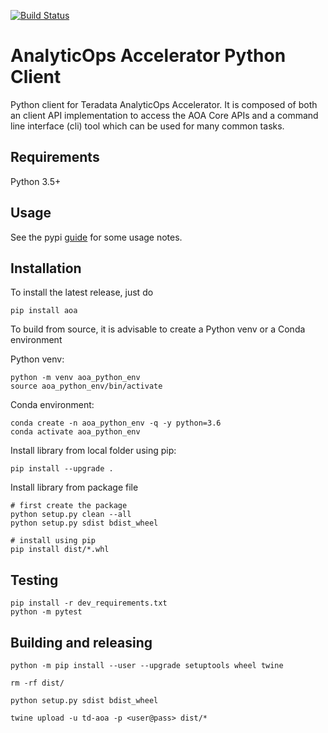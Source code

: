 [![Build Status](https://dev.azure.com/teradata-consulting/AnalyticOps/_apis/build/status/ThinkBigAnalytics.AoaPythonClient?branchName=master)](https://dev.azure.com/teradata-consulting/AnalyticOps/_build/latest?definitionId=94&branchName=master)
# AnalyticOps Accelerator Python Client

Python client for Teradata AnalyticOps Accelerator. It is composed of both an client API implementation to access the AOA Core APIs and a command line interface (cli) tool which can be used for many common tasks. 


## Requirements

Python 3.5+


## Usage

See the pypi [guide](./docs/pypi.md) for some usage notes. 


## Installation

To install the latest release, just do

```
pip install aoa
```

To build from source, it is advisable to create a Python venv or a Conda environment 

Python venv:
```
python -m venv aoa_python_env
source aoa_python_env/bin/activate
```

Conda environment:
```
conda create -n aoa_python_env -q -y python=3.6
conda activate aoa_python_env
```

Install library from local folder using pip:

```
pip install --upgrade .
```

Install library from package file

```
# first create the package
python setup.py clean --all
python setup.py sdist bdist_wheel

# install using pip
pip install dist/*.whl
```

## Testing

```
pip install -r dev_requirements.txt
python -m pytest
```

## Building and releasing 

```
python -m pip install --user --upgrade setuptools wheel twine

rm -rf dist/ 

python setup.py sdist bdist_wheel

twine upload -u td-aoa -p <user@pass> dist/*

```
